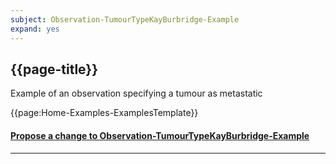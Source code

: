 ```yaml
---
subject: Observation-TumourTypeKayBurbridge-Example
expand: yes
---
```



## {{page-title}}

Example of an observation specifying a tumour as metastatic



{{page:Home-Examples-ExamplesTemplate}}



<div id="Feedback" class="tabcontent">
<h4><a href='https://simplifier.net/NHS-Digital-FHIR-Genomics-Implementation-Guide/Observation-TumourTypeKayBurbridge-Example/~issues?level=File' target="_blank">Propose a change to Observation-TumourTypeKayBurbridge-Example</a></h4>
</div>

---